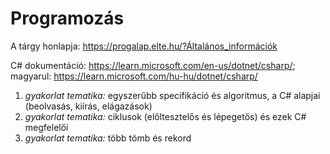 # Programozás 

A tárgy honlapja: https://progalap.elte.hu/?Általános_információk

C# dokumentáció: https://learn.microsoft.com/en-us/dotnet/csharp/; magyarul: https://learn.microsoft.com/hu-hu/dotnet/csharp/

1. *gyakorlat tematika:* egyszerűbb specifikáció és algoritmus, a C# alapjai (beolvasás, kiírás, elágazások)
2. *gyakorlat tematika:* ciklusok (előltesztelős és lépegetős) és ezek C# megfelelői
3. *gyakorlat tematika:* több tömb és rekord
